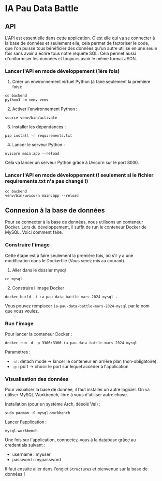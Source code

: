 # IA Pau Data Battle

## API

L'API est essentielle dans cette application. C'est elle qui va se connecter à la base de données et seulement elle, cela permet de factoriser le code, que l'on puisse tous bénéficier des données qu'un autre utilise en une seule fois sans avoir à écrire tous notre requête SQL. Cela permet aussi d'uniformiser les données et toujours avoir le même format JSON.

### Lancer l'API en mode développement (1ère fois)

1. Créer un environnement virtuel Python (à faire seulement la première fois):

```shell
cd backend
python3 -m venv venv 
```

2. Activer l'environnement Python :
```shell
source venv/bin/activate
```

3. Installer les dépendances :
```shell
pip install -r requirements.txt
```

4. Lancer le serveur Python :
```shell
uvicorn main:app --reload
```

Cela va lancer un serveur Python grâce à Uvicorn sur le port 8000.

### Lancer l'API en mode développement (! seulement si le fichier requirements.txt n'a pas changé !)

```shell
cd backend
venv/bin/uvicorn main:app --reload
```

## Connexion à la base de données

Pour se connecter à la base de données, nous utilisons un conteneur Docker. Lors du développement, il suffit de run le conteneur Docker de MySQL. Voici comment faire.

### Construire l'image

Cette étape est à faire seulement la première fois, où s'il y a une modification dans le Dockerfile (Vous serez mis au courant).

1. Aller dans le dossier mysql
```shell
cd mysql
```

2. Construire l'image Docker
```shell
docker build -t ia-pau-data-battle-mars-2024-mysql .
```

Vous pouvez remplacer `ia-pau-data-battle-mars-2024-mysql` par le nom que vous voulez.

### Run l'image

Pour lancer la conteneur Docker :
```shell
docker run -d -p 3306:3306 ia-pau-data-battle-mars-2024-mysql
```

Paramètres :
- `-d` : detach mode -> lancer le conteneur en arrière plan (non-obligatoire)
- `-p` : port -> chosir le port sur lequel accéder à l'application

### Visualisation des données

Pour visualiser la base de donnée, il faut installer un autre logiciel. On va utiliser MySQL Workbench, libre à vous d'utiliser autre chose.

Installation (pour un système Arch, désolé Val) :
```shell
sudo pacman -S mysql-workbench 
```

Lancer l'application :
```shell
mysql-workbench
```

Une fois sur l'application, connectez-vous à la database grâce au credentials suivant :
- username : myuser
- password : mypassword

Il faut ensuite aller dans l'onglet `Structures` et bienvenue sur la base de données !